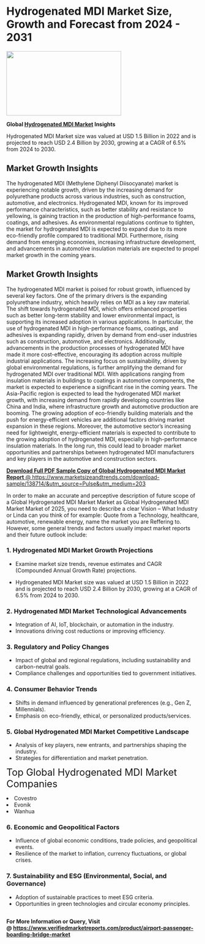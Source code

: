 <H1>Hydrogenated MDI Market Size, Growth and Forecast from 2024 - 2031</H1><img class="aligncenter size-medium wp-image-584254" src="https://thirdeyenews.in/wp-content/uploads/2024/09/Global-Market-Research-300x168.jpeg" alt="" width="300" height="168" /><p><strong>Global&nbsp;<a href="https://www.marketsizeandtrends.com/download-sample/138714/&amp;utm_source=Pulse&amp;utm_medium=203">Hydrogenated MDI Market</a> Insights</strong></p><p>Hydrogenated MDI Market size was valued at USD 1.5 Billion in 2022 and is projected to reach USD 2.4 Billion by 2030, growing at a CAGR of 6.5% from 2024 to 2030.</p><p><h2>Market Growth Insights</h2> The hydrogenated MDI (Methylene Diphenyl Diisocyanate) market is experiencing notable growth, driven by the increasing demand for polyurethane products across various industries, such as construction, automotive, and electronics. Hydrogenated MDI, known for its improved performance characteristics, such as better stability and resistance to yellowing, is gaining traction in the production of high-performance foams, coatings, and adhesives. As environmental regulations continue to tighten, the market for hydrogenated MDI is expected to expand due to its more eco-friendly profile compared to traditional MDI. Furthermore, rising demand from emerging economies, increasing infrastructure development, and advancements in automotive insulation materials are expected to propel market growth in the coming years. <a href="#"></a> <h2>Market Growth Insights</h2> The hydrogenated MDI market is poised for robust growth, influenced by several key factors. One of the primary drivers is the expanding polyurethane industry, which heavily relies on MDI as a key raw material. The shift towards hydrogenated MDI, which offers enhanced properties such as better long-term stability and lower environmental impact, is supporting its increased adoption in various applications. In particular, the use of hydrogenated MDI in high-performance foams, coatings, and adhesives is expanding rapidly, driven by demand from end-user industries such as construction, automotive, and electronics. Additionally, advancements in the production processes of hydrogenated MDI have made it more cost-effective, encouraging its adoption across multiple industrial applications. The increasing focus on sustainability, driven by global environmental regulations, is further amplifying the demand for hydrogenated MDI over traditional MDI. With applications ranging from insulation materials in buildings to coatings in automotive components, the market is expected to experience a significant rise in the coming years. The Asia-Pacific region is expected to lead the hydrogenated MDI market growth, with increasing demand from rapidly developing countries like China and India, where infrastructure growth and automotive production are booming. The growing adoption of eco-friendly building materials and the push for energy-efficient vehicles are additional factors driving market expansion in these regions. Moreover, the automotive sector’s increasing need for lightweight, energy-efficient materials is expected to contribute to the growing adoption of hydrogenated MDI, especially in high-performance insulation materials. In the long run, this could lead to broader market opportunities and partnerships between hydrogenated MDI manufacturers and key players in the automotive and construction sectors. <a href="#"></p><p><span class=""><strong>Download Full PDF Sample Copy of Global Hydrogenated MDI Market Report</strong> @ <a href="https://www.marketsizeandtrends.com/download-sample/138714/&amp;utm_source=Pulse&amp;utm_medium=203" target="_blank">https://www.marketsizeandtrends.com/download-sample/138714/&amp;utm_source=Pulse&amp;utm_medium=203</a></span></p><p>In order to make an accurate and perceptive description of future scope of a Global&nbsp;Hydrogenated MDI Market Market as Global&nbsp;Hydrogenated MDI Market Market of 2025, you need to describe a clear Vision &ndash; What Industry or Linda can you think of for example: Quote from a Technology, healthcare, automotive, renewable energy, name the market you are Reffering to. However, some general trends and factors usually impact market reports and their future outlook include:</p><h3>1.&nbsp;<strong>Hydrogenated MDI Market Growth Projections</strong></h3><ul><li>Examine market size trends, revenue estimates and CAGR (Compounded Annual Growth Rate) projections.</li><li><p>Hydrogenated MDI Market size was valued at USD 1.5 Billion in 2022 and is projected to reach USD 2.4 Billion by 2030, growing at a CAGR of 6.5% from 2024 to 2030.</p></li></ul><h3>2.&nbsp;<strong>Hydrogenated MDI Market Technological Advancements</strong></h3><ul><li>Integration of AI, IoT, blockchain, or automation in the industry.</li><li>Innovations driving cost reductions or improving efficiency.</li></ul><h3>3.&nbsp;<strong>Regulatory and Policy Changes</strong></h3><ul><li>Impact of global and regional regulations, including sustainability and carbon-neutral goals.</li><li>Compliance challenges and opportunities tied to government initiatives.</li></ul><h3>4.&nbsp;<strong>Consumer Behavior Trends</strong></h3><ul><li>Shifts in demand influenced by generational preferences (e.g., Gen Z, Millennials).</li><li>Emphasis on eco-friendly, ethical, or personalized products/services.</li></ul><h3>5.&nbsp;<strong>Global Hydrogenated MDI Market Competitive Landscape</strong></h3><ul><li>Analysis of key players, new entrants, and partnerships shaping the industry.</li><li>Strategies for differentiation and market penetration.</li></ul><p data-pm-slice="1 1 []"><span style="color: inherit; font-family: inherit; font-size: 25px;">Top Global Hydrogenated MDI Market Companies</span></p><div class="" data-test-id=""><p><li>Covestro</li><li> Evonik</li><li> Wanhua</li></p></div><h3>6.&nbsp;<strong>Economic and Geopolitical Factors</strong></h3><ul><li>Influence of global economic conditions, trade policies, and geopolitical events.</li><li>Resilience of the market to inflation, currency fluctuations, or global crises.</li></ul><h3>7.&nbsp;<strong>Sustainability and ESG (Environmental, Social, and Governance)</strong></h3><ul><li>Adoption of sustainable practices to meet ESG criteria.</li><li>Opportunities in green technologies and circular economy principles.</li></ul><h2><strong style="font-size: 14px;">For More Information or Query, Visit @&nbsp;</strong><a style="background-color: #ffffff; font-size: 14px;" href="https://www.marketsizeandtrends.com/report/hydrogenated-mdi-market/" target="_blank">https://www.verifiedmarketreports.com/product/airport-passenger-boarding-bridge-market</a></h2>
